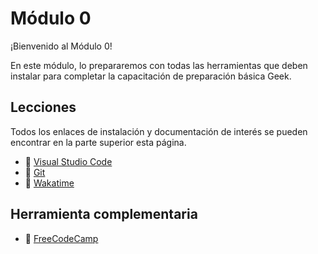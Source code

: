 # Módulo 0

¡Bienvenido al Módulo 0!

En este módulo, lo prepararemos con todas las herramientas que deben instalar para completar la capacitación de preparación básica Geek.

## Lecciones
Todos los enlaces de instalación y documentación de interés se pueden encontrar en la parte superior esta página.

- :link:  [Visual Studio Code](https://code.visualstudio.com/)
- :link:  [Git](https://git-scm.com/)
- :link:  [Wakatime](https://wakatime.com/)

## Herramienta complementaria 
- :link:  [FreeCodeCamp](https://www.freecodecamp.org/)

